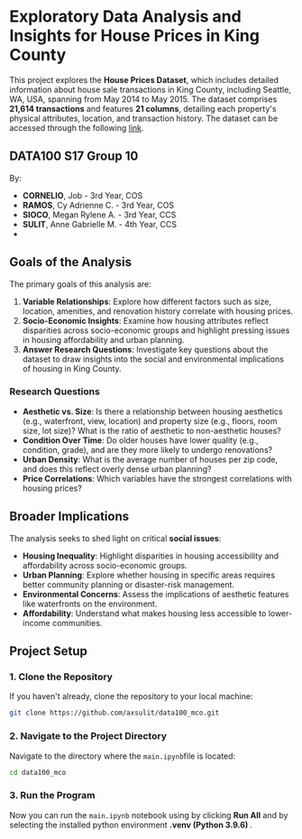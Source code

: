 # Exploratory Data Analysis and Insights for House Prices in King County  
This project explores the **House Prices Dataset**, which includes detailed information about house sale transactions in King County, including Seattle, WA, USA, spanning from May 2014 to May 2015. The dataset comprises **21,614 transactions** and features **21 columns**, detailing each property's physical attributes, location, and transaction history. The dataset can be accessed through the following [link](https://www.kaggle.com/datasets/harlfoxem/housesalesprediction/data).  

## DATA100 S17 Group 10
By:
- <b>CORNELIO</b>, Job - 3rd Year, COS<br>
- <b>RAMOS</b>, Cy Adrienne C. - 3rd Year, COS<br>
- <b>SIOCO</b>, Megan Rylene A. - 3rd Year, CCS<br> 
- <b>SULIT</b>, Anne Gabrielle M. - 4th Year, CCS
- 
## Goals of the Analysis  
The primary goals of this analysis are:  
1. **Variable Relationships**: Explore how different factors such as size, location, amenities, and renovation history correlate with housing prices.  
2. **Socio-Economic Insights**: Examine how housing attributes reflect disparities across socio-economic groups and highlight pressing issues in housing affordability and urban planning.  
3. **Answer Research Questions**: Investigate key questions about the dataset to draw insights into the social and environmental implications of housing in King County.  

### Research Questions  
- **Aesthetic vs. Size**: Is there a relationship between housing aesthetics (e.g., waterfront, view, location) and property size (e.g., floors, room size, lot size)? What is the ratio of aesthetic to non-aesthetic houses?  
- **Condition Over Time**: Do older houses have lower quality (e.g., condition, grade), and are they more likely to undergo renovations?  
- **Urban Density**: What is the average number of houses per zip code, and does this reflect overly dense urban planning?  
- **Price Correlations**: Which variables have the strongest correlations with housing prices?  

## Broader Implications  
The analysis seeks to shed light on critical **social issues**:  
- **Housing Inequality**: Highlight disparities in housing accessibility and affordability across socio-economic groups.  
- **Urban Planning**: Explore whether housing in specific areas requires better community planning or disaster-risk management.  
- **Environmental Concerns**: Assess the implications of aesthetic features like waterfronts on the environment.  
- **Affordability**: Understand what makes housing less accessible to lower-income communities.  

## Project Setup

### 1. Clone the Repository
If you haven't already, clone the repository to your local machine:
```sh
git clone https://github.com/axsulit/data100_mco.git
```

### 2. Navigate to the Project Directory
Navigate to the directory where the `main.ipynb`file is located:
```sh
cd data100_mco
```

### 3. Run the Program
Now you can run the `main.ipynb` notebook using by clicking <b>Run All</b> and by selecting the installed python environment <b> .venv (Python 3.9.6) </b>.
